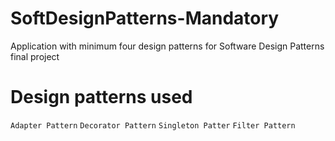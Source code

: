 # SoftDesignPatterns-Mandatory
Application with minimum four design patterns for Software Design Patterns final project

# Design patterns used 
`Adapter Pattern`
`Decorator Pattern`
`Singleton Patter`
`Filter Pattern`
